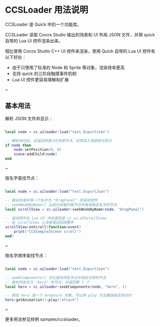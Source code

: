 CCSLoader 用法说明
================

CCSLoader 是 Quick 中的一个功能库。

CCSLoader 读取 Cocos Studio 输出的场景和 UI 布局 JSON 文件，并用 quick 自带的 Lua UI 控件渲染出来。

相比使用 Cocos Studio C++ UI 控件来渲染，使用 Quick 自带的 Lua UI 控件有以下好处：

-   由于只使用了标准的 Node 和 Sprite 等对象，渲染效率更高
-   支持 quick 的三阶段触摸事件机制
-   Lua UI 控件更容易理解和扩展

~

## 基本用法

解析 JSON 文件并显示：

~~~lua

local node = cc.uiloader:load("test.ExportJson")

-- 解析成功后，会返回场景/UI的根节点，将其加入场景即可显示
if node then
    node:setPosition(0, 0)
    scene:addChild(node)
end

~~~

~

按名字查找节点：

~~~lua

local node = cc.uiloader:load("test.ExportJson")

-- 假设布局中有一个名字为 "DragPanel" 的滚动控件
-- seekNodeByName() 从成功加载的根节点中查找指定名字的节点
local scrollView = cc.uiloader:seekNodeByName(node, "DragPanel")

-- 滚动控件在 Lua UI 中的类型是 cc.ui.UIScrollView
-- 在 scrollView 上注册滚动回调事件
scrollView:onScroll(function(event)
    print("CCSSample3Scene scroll")
end)

~~~

~

按名字顺序查找节点：

~~~lua

local node = cc.uiloader:load("test.ExportJson")

-- seekComponents() 可以查找同名节点中指定次序的节点
-- 查找所有名为 "hero" 的节点，并返回第 1 个
local hero = cc.uiloader:seekComponents(node, "hero", 1)

-- 假设 hero 是一个 Armature 对象，可以用 play 方法播放指定的动作
hero:getAnimation():play("attack")

~~~

~

更多用法参见样例 samples/ccsloader。

